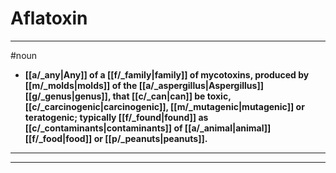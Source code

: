 # Aflatoxin
---
#noun
- **[[a/_any|Any]] of a [[f/_family|family]] of mycotoxins, produced by [[m/_molds|molds]] of the [[a/_aspergillus|Aspergillus]] [[g/_genus|genus]], that [[c/_can|can]] be toxic, [[c/_carcinogenic|carcinogenic]], [[m/_mutagenic|mutagenic]] or teratogenic; typically [[f/_found|found]] as [[c/_contaminants|contaminants]] of [[a/_animal|animal]] [[f/_food|food]] or [[p/_peanuts|peanuts]].**
---
---
